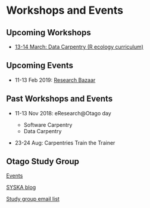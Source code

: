 # Workshops and Events

## Upcoming Workshops


- [13-14 March: Data Carpentry (R ecology curriculum)](https://otagocarpentries.github.io/2019-03-13-otago/)



## Upcoming Events

- 11-13 Feb 2019: [Research Bazaar](https://resbaz.github.io/resbaz2019/dunedin/)

## Past Workshops and Events

- 11-13 Nov 2018: eResearch@Otago day
    - Software Carpentry
    - Data Carpentry
    
- 23-24 Aug: Carpentries Train the Trainer


## Otago Study Group

[Events](http://otagostudygroup.github.io/studyGroup/)

[SYSKA blog](https://otagostudygroup.github.io/syskasnippets/)

[Study group email list](https://docs.google.com/forms/d/e/1FAIpQLSewe4HY8jNJfjE0Tz9tPYs4a1iPqL4BpM5mszEO-As_1giEkw/viewform)
